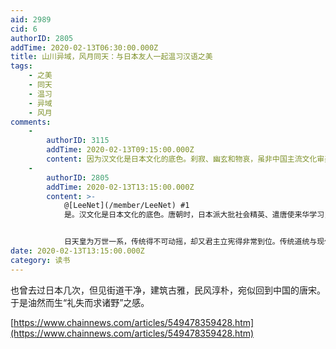 ```yaml
---
aid: 2989
cid: 6
authorID: 2805
addTime: 2020-02-13T06:30:00.000Z
title: 山川异域，风月同天：与日本友人一起温习汉语之美
tags:
    - 之美
    - 同天
    - 温习
    - 异域
    - 风月
comments:
    -
        authorID: 3115
        addTime: 2020-02-13T09:15:00.000Z
        content: 因为汉文化是日本文化的底色。刹寂、幽玄和物哀，虽非中国主流文化审美，但几乎只有中国有能力深刻的理解和共鸣。中日重新走近是迟早的。
    -
        authorID: 2805
        addTime: 2020-02-13T13:15:00.000Z
        content: >-
            @[LeeNet](/member/LeeNet) #1
            是。汉文化是日本文化的底色。唐朝时，日本派大批社会精英、遣唐使来华学习，把大唐社会各个方面学了个遍，一学就学了二百来年。日本表音文字就是那时在华留学生们借用汉字偏旁，草书鼓捣出来的。


            日天皇为万世一系，传统得不可动摇，却又君主立宪得非常到位。传统道统与现代文明互相交融，交相辉映，值得好好学习，借鉴。
date: 2020-02-13T13:15:00.000Z
category: 读书
---
```


也曾去过日本几次，但见街道干净，建筑古雅，民风淳朴，宛似回到中国的唐宋。于是油然而生“礼失而求诸野”之感。

[https://www.chainnews.com/articles/549478359428.htm](https://www.chainnews.com/articles/549478359428.htm)
